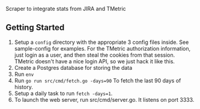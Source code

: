 Scraper to integrate stats from JIRA and TMetric

## Getting Started
1. Setup a `config` directory with the appropriate 3 config files inside. See sample-config for examples.
	For the TMetric authorization information, just login as a user, and then steal the cookies from that session. TMetric
	doesn't have a nice login API, so we just hack it like this.
2. Create a Postgres database for storing the data
3. Run `env`
4. Run `go run src/cmd/fetch.go -days=90` To fetch the last 90 days of history.
5. Setup a daily task to run `fetch -days=1`.
6. To launch the web server, run src/cmd/server.go. It listens on port 3333.

